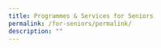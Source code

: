 ```yaml
---
title: Programmes & Services for Seniors
permalink: /for-seniors/permalink/
description: ""
---
```

